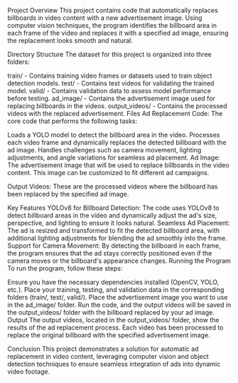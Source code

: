 Project Overview
This project contains code that automatically replaces billboards in video content with a new advertisement image. Using computer vision techniques, the program identifies the billboard area in each frame of the video and replaces it with a specified ad image, ensuring the replacement looks smooth and natural.

Directory Structure
The dataset for this project is organized into three folders:

train/ - Contains training video frames or datasets used to train object detection models.
test/ - Contains test videos for validating the trained model.
valid/ - Contains validation data to assess model performance before testing.
ad_image/ - Contains the advertisement image used for replacing billboards in the videos.
output_videos/ - Contains the processed videos with the replaced advertisement.
Files
Ad Replacement Code: The core code that performs the following tasks:

Loads a YOLO model to detect the billboard area in the video.
Processes each video frame and dynamically replaces the detected billboard with the ad image.
Handles challenges such as camera movement, lighting adjustments, and angle variations for seamless ad placement.
Ad Image: The advertisement image that will be used to replace billboards in the video content. This image can be customized to fit different ad campaigns.

Output Videos: These are the processed videos where the billboard has been replaced by the specified ad image.

Key Features
YOLOv8 for Billboard Detection: The code uses YOLOv8 to detect billboard areas in the video and dynamically adjust the ad's size, perspective, and lighting to ensure it looks natural.
Seamless Ad Placement: The ad is resized and transformed to fit the detected billboard area, with additional lighting adjustments for blending the ad smoothly into the frame.
Support for Camera Movement: By detecting the billboard in each frame, the program ensures that the ad stays correctly positioned even if the camera moves or the billboard's appearance changes.
Running the Program
To run the program, follow these steps:

Ensure you have the necessary dependencies installed (OpenCV, YOLO, etc.).
Place your training, testing, and validation data in the corresponding folders (train/, test/, valid/).
Place the advertisement image you want to use in the ad_image/ folder.
Run the code, and the output videos will be saved in the output_videos/ folder with the billboard replaced by your ad image.
Output
The output videos, located in the output_videos/ folder, show the results of the ad replacement process. Each video has been processed to replace the original billboard with the specified advertisement image.

Conclusion
This project demonstrates a solution for automatic ad replacement in video content, leveraging computer vision and object detection techniques to ensure seamless integration of ads into dynamic video footage.
